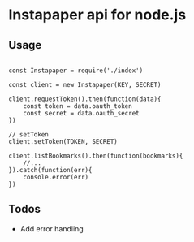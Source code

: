 # Instapaper api for node.js

## Usage
```

const Instapaper = require('./index')

const client = new Instapaper(KEY, SECRET)

client.requestToken().then(function(data){
    const token = data.oauth_token
    const secret = data.oauth_secret
})

// setToken
client.setToken(TOKEN, SECRET)

client.listBookmarks().then(function(bookmarks){
    //...
}).catch(function(err){
    console.error(err)
})

```

## Todos
- Add error handling